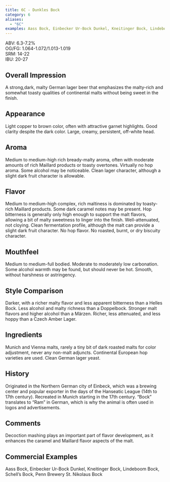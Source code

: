 ```yaml
---
title: 6C - Dunkles Bock
category: 6
aliases: 
  - "6C"
examples: Aass Bock, Einbecker Ur-Bock Dunkel, Kneitinger Bock, Lindeboom Bock, Schell’s Bock, Penn Brewery St. Nikolaus Bock
---
```


ABV: 6.3-7.2%  
OG/FG: 1.064-1.072/1.013-1.019  
SRM: 14-22  
IBU: 20-27

## Overall Impression
A strong,dark, malty German lager beer that emphasizes the malty-rich and somewhat toasty qualities of continental malts without being sweet in the finish.

## Appearance
Light copper to brown color, often with attractive garnet highlights. Good clarity despite the dark color. Large, creamy, persistent, off-white head.

## Aroma
Medium to medium-high rich bready-malty aroma, often with moderate amounts of rich Maillard products or toasty overtones. Virtually no hop aroma. Some alcohol may be noticeable. Clean lager character, although a slight dark fruit character is allowable.

## Flavor
Medium to medium-high complex, rich maltiness is dominated by toasty-rich Maillard products. Some dark caramel notes may be present. Hop bitterness is generally only high enough to support the malt flavors, allowing a bit of malty sweetness to linger into the finish. Well-attenuated, not cloying. Clean fermentation profile, although the malt can provide a slight dark fruit character. No hop flavor. No roasted, burnt, or dry biscuity character.

## Mouthfeel
Medium to medium-full bodied. Moderate to moderately low carbonation. Some alcohol warmth may be found, but should never be hot. Smooth, without harshness or astringency.

## Style Comparison
Darker, with a richer malty flavor and less apparent bitterness than a Helles Bock. Less alcohol and malty richness than a Doppelbock. Stronger malt flavors and higher alcohol than a Märzen. Richer, less attenuated, and less hoppy than a Czech Amber Lager.

## Ingredients
Munich and Vienna malts, rarely a tiny bit of dark roasted malts for color adjustment, never any non-malt adjuncts. Continental European hop varieties are used. Clean German lager yeast.

## History
Originated in the Northern German city of Einbeck, which was a brewing center and popular exporter in the days of the Hanseatic League (14th to 17th century). Recreated in Munich starting in the 17th century. “Bock” translates to “Ram” in German, which is why the animal is often used in logos and advertisements.

## Comments
Decoction mashing plays an important part of flavor development, as it enhances the caramel and Maillard flavor aspects of the malt.

## Commercial Examples
Aass Bock, Einbecker Ur-Bock Dunkel, Kneitinger Bock, Lindeboom Bock, Schell’s Bock, Penn Brewery St. Nikolaus Bock





